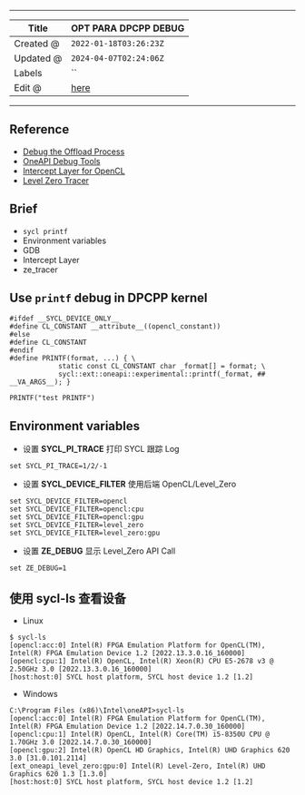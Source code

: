 -----

| Title     | OPT PARA DPCPP DEBUG                              |
| --------- | ------------------------------------------------- |
| Created @ | `2022-01-18T03:26:23Z`                            |
| Updated @ | `2024-04-07T02:24:06Z`                            |
| Labels    | \`\`                                              |
| Edit @    | [here](https://github.com/junxnone/opt/issues/16) |

-----

## Reference

  - [Debug the Offload
    Process](https://www.intel.com/content/www/us/en/develop/documentation/oneapi-programming-guide/top/software-development-process/debugging-the-dpc-and-openmp-offload-process/debug-the-offload-process.html)
  - [OneAPI Debug
    Tools](https://www.intel.com/content/www/us/en/develop/documentation/oneapi-programming-guide/top/software-development-process/debugging-the-dpc-and-openmp-offload-process/oneapi-debug-tools.html)
  - [Intercept Layer for
    OpenCL](https://github.com/intel/opencl-intercept-layer)
  - [Level Zero
    Tracer](https://github.com/intel/pti-gpu/tree/master/tools/ze_tracer)

## Brief

  - `sycl printf`
  - Environment variables
  - GDB
  - Intercept Layer
  - ze\_tracer

## Use `printf` debug in DPCPP kernel

    #ifdef __SYCL_DEVICE_ONLY__
    #define CL_CONSTANT __attribute__((opencl_constant))
    #else
    #define CL_CONSTANT
    #endif
    #define PRINTF(format, ...) { \
                static const CL_CONSTANT char _format[] = format; \
                sycl::ext::oneapi::experimental::printf(_format, ## __VA_ARGS__); }

    PRINTF("test PRINTF")

## Environment variables

  - 设置 **SYCL\_PI\_TRACE** 打印 SYCL 跟踪 Log

<!-- end list -->

    set SYCL_PI_TRACE=1/2/-1

  - 设置 **SYCL\_DEVICE\_FILTER** 使用后端 OpenCL/Level\_Zero

<!-- end list -->

    set SYCL_DEVICE_FILTER=opencl
    set SYCL_DEVICE_FILTER=opencl:cpu
    set SYCL_DEVICE_FILTER=opencl:gpu
    set SYCL_DEVICE_FILTER=level_zero
    set SYCL_DEVICE_FILTER=level_zero:gpu

  - 设置 **ZE\_DEBUG** 显示 Level\_Zero API Call

<!-- end list -->

    set ZE_DEBUG=1

## 使用 sycl-ls 查看设备

  - Linux

<!-- end list -->

    $ sycl-ls
    [opencl:acc:0] Intel(R) FPGA Emulation Platform for OpenCL(TM), Intel(R) FPGA Emulation Device 1.2 [2022.13.3.0.16_160000]
    [opencl:cpu:1] Intel(R) OpenCL, Intel(R) Xeon(R) CPU E5-2678 v3 @ 2.50GHz 3.0 [2022.13.3.0.16_160000]
    [host:host:0] SYCL host platform, SYCL host device 1.2 [1.2]

  - Windows

<!-- end list -->

    C:\Program Files (x86)\Intel\oneAPI>sycl-ls 
    [opencl:acc:0] Intel(R) FPGA Emulation Platform for OpenCL(TM), Intel(R) FPGA Emulation Device 1.2 [2022.14.7.0.30_160000]
    [opencl:cpu:1] Intel(R) OpenCL, Intel(R) Core(TM) i5-8350U CPU @ 1.70GHz 3.0 [2022.14.7.0.30_160000]
    [opencl:gpu:2] Intel(R) OpenCL HD Graphics, Intel(R) UHD Graphics 620 3.0 [31.0.101.2114]
    [ext_oneapi_level_zero:gpu:0] Intel(R) Level-Zero, Intel(R) UHD Graphics 620 1.3 [1.3.0]
    [host:host:0] SYCL host platform, SYCL host device 1.2 [1.2]
